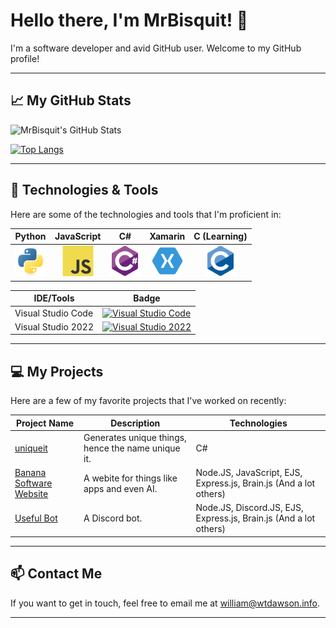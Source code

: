 # Hello there, I'm MrBisquit! 👋

I'm a software developer and avid GitHub user. Welcome to my GitHub profile!

---

## 📈 My GitHub Stats

![MrBisquit's GitHub Stats](https://github-readme-stats.vercel.app/api?username=MrBisquit&show_icons=true&theme=dark)

[![Top Langs](https://github-readme-stats.vercel.app/api/top-langs/?username=MrBisquit&layout=compact&theme=dark)](https://github.com/anuraghazra/github-readme-stats)

---

## 🔧 Technologies & Tools

Here are some of the technologies and tools that I'm proficient in:

| Python | JavaScript | C# | Xamarin | C (Learning) |
|:------:|:----------:|:--:|:-------:|:------------:|
| <img src="https://raw.githubusercontent.com/devicons/devicon/master/icons/python/python-original.svg" width="50" height="50"> | <img src="https://raw.githubusercontent.com/devicons/devicon/master/icons/javascript/javascript-original.svg" width="50" height="50"> | <img src="https://raw.githubusercontent.com/devicons/devicon/master/icons/csharp/csharp-original.svg" width="50" height="50"> | <img src="https://raw.githubusercontent.com/devicons/devicon/master/icons/xamarin/xamarin-original.svg" width="50" height="50"> | <img src="https://raw.githubusercontent.com/devicons/devicon/master/icons/c/c-original.svg" width="50" height="50">

| IDE/Tools          | Badge                                                                                                                 |
|--------------------|-----------------------------------------------------------------------------------------------------------------------|
| Visual Studio Code | [![Visual Studio Code](https://img.shields.io/badge/-Visual%20Studio%20Code-007ACC?style=flat-square&logo=visual-studio-code&logoColor=white)](https://code.visualstudio.com/) |
| Visual Studio 2022 | [![Visual Studio 2022](https://img.shields.io/badge/-Visual%20Studio%202022-5C2D91?style=flat-square&logo=visual-studio&logoColor=white)](https://visualstudio.microsoft.com/vs/)   |

---

## 💻 My Projects

Here are a few of my favorite projects that I've worked on recently:

| Project Name | Description | Technologies |
|--------------|-------------|--------------|
| [uniqueit](https://github.com/mrbisquit/uniqueit) | Generates unique things, hence the name unique it. | C# |
| [Banana Software Website](https://bananasoftware.dev/?utm_source=https://github.com/mrbisquit) | A webite for things like apps and even AI. | Node.JS, JavaScript, EJS, Express.js, Brain.js (And a lot others) |
| [Useful Bot](https://usefulbot.co.uk/?utm_soucre=https://github.com/mrbisquit) | A Discord bot. | Node.JS, Discord.JS, EJS, Express.js, Brain.js (And a lot others) |

---

## 📫 Contact Me

If you want to get in touch, feel free to email me at [william@wtdawson.info](mailto:william@wtdawson.info).

---
